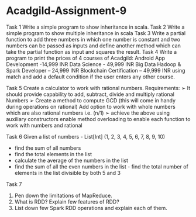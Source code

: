 # Acadgild-Assignment-9

Task 1
Write a simple program to show inheritance in scala.
Task 2
Write a simple program to show multiple inheritance in scala
Task 3
Write a partial function to add three numbers in which one number is constant and two numbers can be passed as inputs and define another method which can take the partial
function as input and squares the result.
Task 4
Write a program to print the prices of 4 courses of Acadgild:
Android App Development -14,999 INR
Data Science - 49,999 INR
Big Data Hadoop & Spark Developer – 24,999 INR
Blockchain Certification – 49,999 INR
using match and add a default condition if the user enters any other course.

Task 5
Create a calculator to work with rational numbers.
Requirements:
➢ It should provide capability to add, subtract, divide and multiply rational Numbers
➢ Create a method to compute GCD (this will come in handy during operations on rational)
    Add option to work with whole numbers which are also rational numbers i.e. (n/1)
➢ achieve the above using auxiliary constructors enable method overloading to enable each function to work with numbers and rational 

Task 6
Given a list of numbers - List[Int] (1, 2, 3, 4, 5, 6, 7, 8, 9, 10)
- find the sum of all numbers
- find the total elements in the list
- calculate the average of the numbers in the list
- find the sum of all the even numbers in the list - find the total number of elements in the list divisible by both 5 and 3 

Task 7
1) Pen down the limitations of MapReduce.
2) What is RDD? Explain few features of RDD? 
3) List down few Spark RDD operations and explain each of them.
